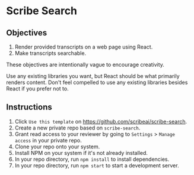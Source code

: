 # Scribe Search

## Objectives

1. Render provided transcripts on a web page using React.
2. Make transcripts searchable.

These objectives are intentionally vague to encourage creativity.

Use any existing libraries you want, but React should be what primarily renders
content. Don't feel compelled to use any existing libraries besides React if
you prefer not to.

## Instructions

1. Click `Use this template` on https://github.com/scribeai/scribe-search.
2. Create a new private repo based on `scribe-search`.
3. Grant read access to your reviewer by going to `Settings` > `Manage access`
   in your private repo.
4. Clone your repo onto your system.
5. Install NPM on your system if it's not already installed.
6. In your repo directory, run `npm install` to install dependencies.
7. In your repo directory, run `npm start` to start a development server.
